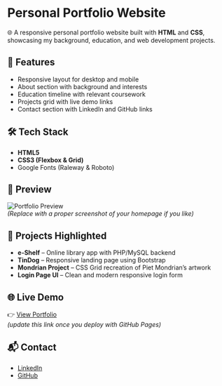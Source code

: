 # Personal Portfolio Website

🌐 A responsive personal portfolio website built with **HTML** and **CSS**, showcasing my background, education, and web development projects.  

## 🚀 Features
- Responsive layout for desktop and mobile  
- About section with background and interests  
- Education timeline with relevant coursework  
- Projects grid with live demo links  
- Contact section with LinkedIn and GitHub links  

## 🛠️ Tech Stack
- **HTML5**  
- **CSS3 (Flexbox & Grid)**  
- Google Fonts (Raleway & Roboto)  

## 📸 Preview
![Portfolio Preview](images/Screenshot-2025-09-28-173851.png)  
*(Replace with a proper screenshot of your homepage if you like)*  

## 📂 Projects Highlighted
- **e-Shelf** – Online library app with PHP/MySQL backend  
- **TinDog** – Responsive landing page using Bootstrap  
- **Mondrian Project** – CSS Grid recreation of Piet Mondrian’s artwork  
- **Login Page UI** – Clean and modern responsive login form  

## 🌐 Live Demo
👉 [View Portfolio](https://daveak17.github.io)  
*(update this link once you deploy with GitHub Pages)*  

## 📬 Contact
- [LinkedIn](https://www.linkedin.com/in/david-akoda-1016442b6/)  
- [GitHub](https://github.com/daveak17)  
